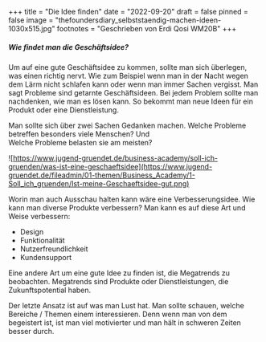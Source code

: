 +++
title = "Die Idee finden"
date = "2022-09-20"
draft = false
pinned = false
image = "thefoundersdiary_selbststaendig-machen-ideen-1030x515.jpg"
footnotes = "Geschrieben von Erdi Qosi WM20B"
+++
##### **W﻿ie findet man die Geschäftsidee?**

Um auf eine gute Geschäftsidee zu kommen, sollte man sich überlegen, was einen richtig nervt. Wie zum Beispiel wenn man in der Nacht wegen dem Lärm nicht schlafen kann oder wenn man immer Sachen vergisst. Man sagt Probleme sind getarnte Geschäftsideen. Bei jedem Problem sollte man nachdenken, wie man es lösen kann. So bekommt man neue Ideen für ein Produkt oder eine Dienstleistung. 

Man sollte sich über zwei Sachen Gedanken machen. Welche Probleme betreffen besonders viele Menschen? Und \
Welche Probleme belasten sie am meisten? 

<!--StartFragment-->

![https://www.jugend-gruendet.de/business-academy/soll-ich-gruenden/was-ist-eine-geschaeftsidee](https://www.jugend-gruendet.de/fileadmin/01-themen/Business_Academy/1-Soll_ich_gruenden/Ist-meine-Geschaeftsidee-gut.png)

<!--EndFragment-->

Worin man auch Ausschau halten kann wäre eine Verbesserungsidee. Wie kann man diverse Produkte verbessern? Man kann es auf diese Art und Weise verbessern:

* Design 
* Funktionalität
* Nutzerfreundlichkeit 
* Kundensupport

Eine andere Art um eine gute Idee zu finden ist, die Megatrends zu beobachten. Megatrends sind Produkte oder Dienstleistungen, die Zukunftspotential haben.

Der letzte Ansatz ist auf was man Lust hat. Man sollte schauen, welche Bereiche / Themen einem interessieren. Denn wenn man von dem begeistert ist, ist man viel motivierter und man hält in schweren Zeiten besser durch.